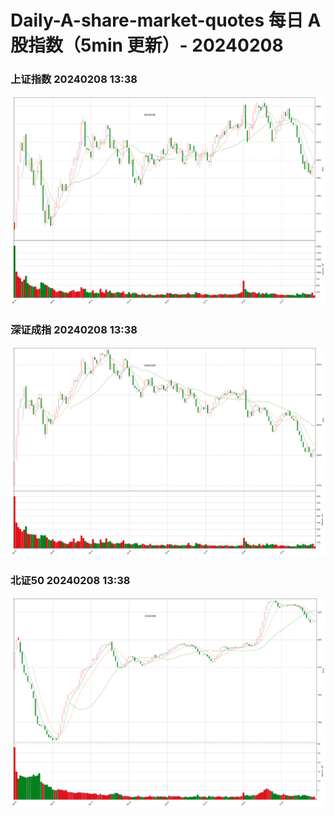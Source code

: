
# Daily-A-share-market-quotes 每日 A 股指数（5min 更新）- 20240208

### 上证指数 20240208 13:38
![](./fig/2024/2/20240208-sh000001.png)

### 深证成指 20240208 13:38
![](./fig/2024/2/20240208-sz399001.png)

### 北证50 20240208 13:38
![](./fig/2024/2/20240208-bj899050.png)
